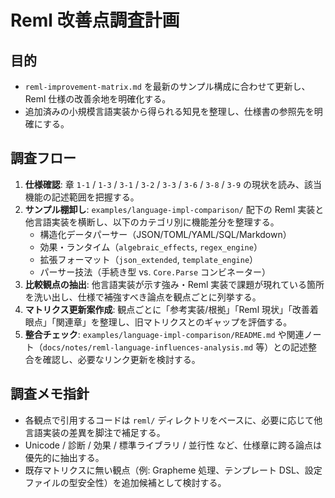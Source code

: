 # Reml 改善点調査計画

## 目的
- `reml-improvement-matrix.md` を最新のサンプル構成に合わせて更新し、Reml 仕様の改善余地を明確化する。
- 追加済みの小規模言語実装から得られる知見を整理し、仕様書の参照先を明確にする。

## 調査フロー
1. **仕様確認**: 章 `1-1` / `1-3` / `3-1` / `3-2` / `3-3` / `3-6` / `3-8` / `3-9` の現状を読み、該当機能の記述範囲を把握する。
2. **サンプル棚卸し**: `examples/language-impl-comparison/` 配下の Reml 実装と他言語実装を横断し、以下のカテゴリ別に機能差分を整理する。
   - 構造化データパーサー（JSON/TOML/YAML/SQL/Markdown）
   - 効果・ランタイム（`algebraic_effects`, `regex_engine`）
   - 拡張フォーマット（`json_extended`, `template_engine`）
   - パーサー技法（手続き型 vs. `Core.Parse` コンビネーター）
3. **比較観点の抽出**: 他言語実装が示す強み・Reml 実装で課題が現れている箇所を洗い出し、仕様で補強すべき論点を観点ごとに列挙する。
4. **マトリクス更新案作成**: 観点ごとに「参考実装/根拠」「Reml 現状」「改善着眼点」「関連章」を整理し、旧マトリクスとのギャップを評価する。
5. **整合チェック**: `examples/language-impl-comparison/README.md` や関連ノート（`docs/notes/reml-language-influences-analysis.md` 等）との記述整合を確認し、必要なリンク更新を検討する。

## 調査メモ指針
- 各観点で引用するコードは `reml/` ディレクトリをベースに、必要に応じて他言語実装の差異を脚注で補足する。
- Unicode / 診断 / 効果 / 標準ライブラリ / 並行性 など、仕様章に跨る論点は優先的に抽出する。
- 既存マトリクスに無い観点（例: Grapheme 処理、テンプレート DSL、設定ファイルの型安全性）を追加候補として検討する。
